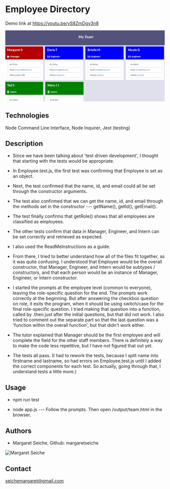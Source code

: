 # Employee Directory

Demo link at https://youtu.be/yS8ZmDgy3n8

![tes](/Develop/output/EmployeeDirectory.JPG)

## Technologies
Node Command Line Interface, Node Inquirer, Jest (testing)

## Description

* Since we have been talking about 'test driven development', I thought that starting with the tests would be appropriate.

- In Employee.test.js, the first test was confirming that Employee is set as an object.
- Next, the test confirmed that the name, id, and email could all be set through the constructor arguments.  
- The test also confirmed that we can get the name, id, and email through the methods set in the constructor --- getName(), getId(), getEmail().
- The test finally confirms that getRole() shows that all employees are classified as employees.

- The other tests confirm that data in Manager, Engineer, and Intern can be set correctly and retrieved as expected.

* I also used the ReadMeInstructions as a guide.

* From there, I tried to better understand how all of the files fit together, as it was quite confusing.  I understood that Employee would be the overall constructor, that Manager, Engineer, and Intern would be subtypes / constructors, and that each person would be an instance of Manager, Engineer, or Intern constructor.  

* I started the prompts at the employee level (common to everyone), leaving the role-specific question for the end.  The prompts work correctly at the beginning.  But after answering the checkbox question on role, it exits the program, when it should be using switch/case for the final role-specific question.  I tried making that question into a function, called by .then just after the initial questions, but that did not work.  I also tried to comment out the separate part so that the last question was a 'function within the overall function', but that didn't work either.

* The tutor explained that Manager should be the first employee and will complete the field for the other staff members.  There is definitely a way to make the code less repetitive, but I have not figured that out yet.

* The tests all pass.  (I had to rework the tests, because I split name into firstname and lastname, so had errors on Employee.test.js until I added the correct components for each test.  So actually, going through that, I understand tests a little more.)

## Usage

* npm run test

* node app.js --- Follow the prompts.  Then open /output/team.html in the browser.

## Authors
* Margaret Seiche, Github: margaretseiche
<img alt="Margaret Seiche" src="https://avatars.githubusercontent.com/margaretseiche?s=200" width="200" height="200">

## Contact
seichemargaret@gmail.com
